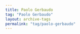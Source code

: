 ```yaml
---
title: Paolo Gerbaudo
tag: "Paolo Gerbaudo"
layout: archive-tags
permalink: "tag/paolo-gerbaudo"
---
```

